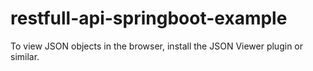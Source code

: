 # restfull-api-springboot-example

To view JSON objects in the browser, install the JSON Viewer plugin or similar.